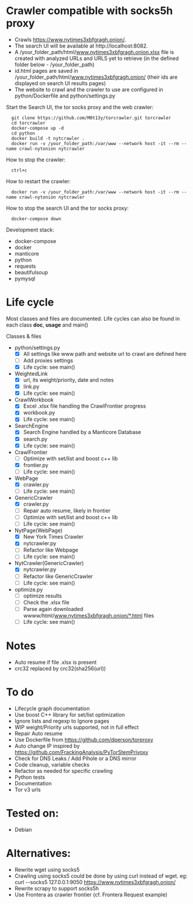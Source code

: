 # Crawler compatible with socks5h proxy

- Crawls https://www.nytimes3xbfgragh.onion/.
- The search UI will be available at http://localhost:8082.
- A /your_folder_path/html/www.nytimes3xbfgragh.onion.xlsx file is created with analyzed URLs and URLS yet to retrieve (in the defined folder below - /your_folder_path)
- id.html pages are saved in /your_folder_path/html/www.nytimes3xbfgragh.onion/ (their ids are displayed on search UI results pages)
- The website to crawl and the crawler to use are configured in python/Dockerfile and python/settings.py

Start the Search UI, the tor socks proxy and the web crawler:
```
  git clone https://github.com/M0t13y/torcrawler.git torcrawler
  cd torcrawler
  docker-compose up -d
  cd python
  docker build -t nytcrawler .
  docker run -v /your_folder_path:/var/www --network host -it --rm --name crawl-nytonion nytcrawler
```

How to stop the crawler:
```
  ctrl+c
```

How to restart the crawler:
```
  docker run -v /your_folder_path:/var/www --network host -it --rm --name crawl-nytonion nytcrawler
```


How to stop the search UI and the tor socks proxy:
```
  docker-compose down
```

Development stack:
  - docker-compose
  - docker
  - manticore
  - python
  -   requests
  -   beautifulsoup
  -   pymysql

# Life cycle

Most classes and files are documented. Life cycles can also be found in each class __doc__, __usage__ and main()

Classes & files
- python/settings.py
  - [x] All settings like www path and website url to crawl are defined here
  - [ ] Add proxies settings
  - [x] Life cycle: see main()
- WeightedLink
  - [x] url, its weight/priority, date and notes
  - [x] link.py
  - [x] Life cycle: see main()
- CrawlWorkbook
  - [x] Excel .xlsx file handling the CrawlFrontier progress
  - [x] workbook.py
  - [x] Life cycle: see main()
- SearchEngine
  - [x] Search Engine handled by a Manticore Database
  - [x] search.py
  - [x] Life cycle: see main()
- CrawlFrontier
  - [ ] Optimize with set/list and boost c++ lib 
  - [x] frontier.py
  - [ ] Life cycle: see main()
- WebPage
  - [x] crawler.py
  - [ ] Life cycle: see main()
- GenericCrawler
  - [x] crawler.py
  - [ ] Repair auto resume, likely in frontier 
  - [ ] Optimize with set/list and boost c++ lib 
  - [ ] Life cycle: see main()
- NytPage(WebPage)
  - [x] New York Times Crawler
  - [x] nytcrawler.py
  - [ ] Refactor like Webpage
  - [ ] Life cycle: see main()
- NytCrawler(GenericCrawler)
  - [x] nytcrawler.py
  - [ ] Refactor like GenericCrawler
  - [ ] Life cycle: see main()
- optimize.py
  - [ ] optimize results
  - [ ] Check the .xlsx file
  - [ ] Parse again downloaded wwww/html/www.nytimes3xbfgragh.onion/*.html files
  - [ ] Life cycle: see main()

# Notes
- Auto resume if file .xlsx is present
- crc32 replaced by crc32(sha256(url))

# To do
- Lifecycle graph documentation
- Use boost C++ library for set/list optimization
- Ignore lists and regexp to Ignore pages
- WIP weight/Priority urls supported, not in full effect
- Repair Auto resume
- Use Dockerfile from https://github.com/dperson/torproxy
- Auto change IP inspired by https://github.com/FrackingAnalysis/PyTorStemPrivoxy
- Check for DNS Leaks / Add Pihole or a DNS mirror
- Code cleanup, variable checks
- Refactor as needed for specific crawling
- Python tests
- Documentation
- Tor v3 urls

# Tested on:
- Debian

# Alternatives:
- Rewrite wget using socks5
- Crawling using socks5 could be done by using curl instead of wget.
eg: curl --socks5 127.0.0.1:9050 https://www.nytimes3xbfgragh.onion/
- Rewrite scrapy to support socks5h
- Use Frontera as crawler frontier (cf. Frontera Request example)
